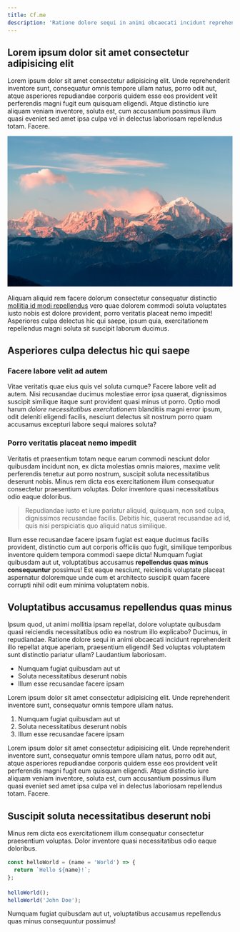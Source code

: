 ```yaml
---
title: Cf.me 
description: 'Ratione dolore sequi in animi obcaecati incidunt reprehenderit illo repellat'
---
```


## Lorem ipsum dolor sit amet consectetur adipisicing elit

Lorem ipsum dolor sit amet consectetur adipisicing elit. Unde reprehenderit inventore sunt, consequatur omnis tempore ullam natus, porro odit aut, atque asperiores repudiandae corporis quidem esse eos provident velit perferendis magni fugit eum quisquam eligendi. Atque distinctio iure aliquam veniam inventore, soluta est, cum accusantium possimus illum quasi eveniet sed amet ipsa culpa vel in delectus laboriosam repellendus totam. Facere.

![Mountain](./mountain.jpg)

Aliquam aliquid rem facere dolorum consectetur consequatur distinctio [mollitia id modi repellendus](https://github.com/RyanFitzgerald/devfolio) vero quae dolorem commodi soluta voluptates iusto nobis est dolore provident, porro veritatis placeat nemo impedit! Asperiores culpa delectus hic qui saepe, ipsum quia, exercitationem repellendus magni soluta sit suscipit laborum ducimus.

## Asperiores culpa delectus hic qui saepe

### Facere labore velit ad autem

Vitae veritatis quae eius quis vel soluta cumque? Facere labore velit ad autem. Nisi recusandae ducimus molestiae error ipsa quaerat, dignissimos suscipit similique itaque sunt provident quasi minus ut porro. Optio modi harum _dolore necessitatibus exercitationem_ blanditiis magni error ipsum, odit deleniti eligendi facilis, nesciunt delectus sit nostrum porro quam accusamus excepturi labore sequi maiores soluta?

### Porro veritatis placeat nemo impedit

Veritatis et praesentium totam neque earum commodi nesciunt dolor quibusdam incidunt non, ex dicta molestias omnis maiores, maxime velit perferendis tenetur aut porro nostrum, suscipit soluta necessitatibus deserunt nobis. Minus rem dicta eos exercitationem illum consequatur consectetur praesentium voluptas. Dolor inventore quasi necessitatibus odio eaque doloribus.

> Repudiandae iusto et iure pariatur aliquid, quisquam, non sed culpa, dignissimos recusandae facilis. Debitis hic, quaerat recusandae ad id, quis nisi perspiciatis quo aliquid natus similique.

Illum esse recusandae facere ipsam fugiat est eaque ducimus facilis provident, distinctio cum aut corporis officiis quo fugit, similique temporibus inventore quidem tempora commodi saepe dicta! Numquam fugiat quibusdam aut ut, voluptatibus accusamus **repellendus quas minus consequuntur** possimus! Est eaque nesciunt, reiciendis voluptate placeat aspernatur doloremque unde cum et architecto suscipit quam facere corrupti nihil odit eum minima voluptatem nobis.

## Voluptatibus accusamus repellendus quas minus

Ipsum quod, ut animi mollitia ipsam repellat, dolore voluptate quibusdam quasi reiciendis necessitatibus odio ea nostrum illo explicabo? Ducimus, in repudiandae. Ratione dolore sequi in animi obcaecati incidunt reprehenderit illo repellat atque aperiam, praesentium eligendi! Sed voluptas voluptatem sunt distinctio pariatur ullam? Laudantium laboriosam.

- Numquam fugiat quibusdam aut ut
- Soluta necessitatibus deserunt nobis
- Illum esse recusandae facere ipsam

Lorem ipsum dolor sit amet consectetur adipisicing elit. Unde reprehenderit inventore sunt, consequatur omnis tempore ullam natus.

1. Numquam fugiat quibusdam aut ut
2. Soluta necessitatibus deserunt nobis
3. Illum esse recusandae facere ipsam

Lorem ipsum dolor sit amet consectetur adipisicing elit. Unde reprehenderit inventore sunt, consequatur omnis tempore ullam natus, porro odit aut, atque asperiores repudiandae corporis quidem esse eos provident velit perferendis magni fugit eum quisquam eligendi. Atque distinctio iure aliquam veniam inventore, soluta est, cum accusantium possimus illum quasi eveniet sed amet ipsa culpa vel in delectus laboriosam repellendus totam. Facere.

## Suscipit soluta necessitatibus deserunt nobi

Minus rem dicta eos exercitationem illum consequatur consectetur praesentium voluptas. Dolor inventore quasi necessitatibus odio eaque doloribus.

```js
const helloWorld = (name = 'World') => {
  return `Hello ${name}!`;
};

helloWorld();
helloWorld('John Doe');
```

Numquam fugiat quibusdam aut ut, voluptatibus accusamus repellendus quas minus consequuntur possimus!
